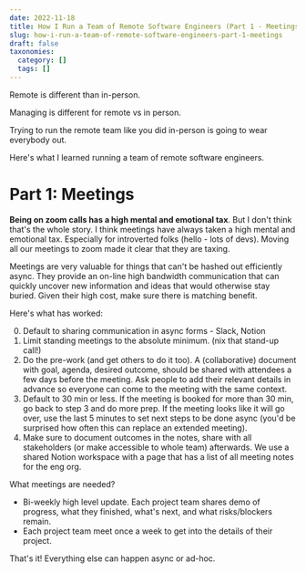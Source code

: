 ```yaml
---
date: 2022-11-18
title: How I Run a Team of Remote Software Engineers (Part 1 - Meetings)
slug: how-i-run-a-team-of-remote-software-engineers-part-1-meetings
draft: false
taxonomies:
  category: []
  tags: []
---
```


Remote is different than in-person.

Managing is different for remote vs in person.

Trying to run the remote team like you did in-person is going to wear everybody out.

Here's what I learned running a team of remote software engineers.

# Part 1: Meetings

**Being on zoom calls has a high mental and emotional tax**. But I don't think that's the whole story. I think meetings have always taken a high mental and emotional tax. Especially for introverted folks (hello - lots of devs). Moving all our meetings to zoom made it clear that they are taxing.

Meetings are very valuable for things that can't be hashed out efficiently async. They provide an on-line high bandwidth communication that can quickly uncover new information and ideas that would otherwise stay buried. Given their high cost, make sure there is matching benefit.

Here's what has worked:

0. Default to sharing communication in async forms - Slack, Notion
1. Limit standing meetings to the absolute minimum. (nix that stand-up call!)
2. Do the pre-work (and get others to do it too). A (collaborative) document with goal, agenda, desired outcome, should be shared with attendees a few days before the meeting. Ask people to add their relevant details in advance so everyone can come to the meeting with the same context.
3. Default to 30 min or less. If the meeting is booked for more than 30 min, go back to step 3 and do more prep. If the meeting looks like it will go over, use the last 5 minutes to set next steps to be done async (you'd be surprised how often this can replace an extended meeting).
4. Make sure to document outcomes in the notes, share with all stakeholders (or make accessible to whole team) afterwards. We use a shared Notion workspace with a page that has a list of all meeting notes for the eng org.

What meetings are needed?

- Bi-weekly high level update. Each project team shares demo of progress, what they finished, what's next, and what risks/blockers remain.
- Each project team meet once a week to get into the details of their project.

That's it! Everything else can happen async or ad-hoc.
